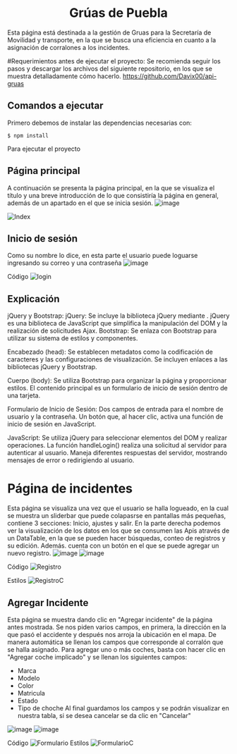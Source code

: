 <h1 align="center"> Grúas de Puebla </h1>

Esta página está destinada a la gestión de Gruas para la Secretaría de Movilidad y transporte, en la que se busca una eficiencia en cuanto a  la asignación de corralones a los incidentes.

#Requerimientos antes de ejecutar el proyecto:
Se recomienda seguir los pasos y descargar los archivos del siguiente repositorio, en los que se muestra detalladamente cómo hacerlo.
https://github.com/Davix00/api-gruas
## Comandos a ejecutar
Primero debemos de instalar las dependencias necesarias con:

    $ npm install
Para ejecutar el proyecto

    

## Página principal
A continuación se presenta la página principal, en la que se visualiza el título y una breve introducción de lo que consistiría la página en general, además de un apartado en el que se inicia sesión.
![image](https://github.com/Perla1802/GruassPueblaF/assets/59744172/50f96e86-cfd4-4c73-b3e9-961d02b7f805)

![Index](https://github.com/Perla1802/GruassPueblaF/assets/59744172/a0120bf0-ab9d-40d6-9507-0a9bc1f59674)

## Inicio de sesión
Como su nombre lo dice, en esta parte el usuario puede loguarse ingresando su correo y una contraseña
![image](https://github.com/Perla1802/GruassPueblaF/assets/59744172/a6332e2b-e368-4457-9be7-692e8763eea4)

Código
![login](https://github.com/Perla1802/GruassPueblaF/assets/59744172/13a99e96-eb20-4a0a-9087-ec216363af00)

## Explicación
jQuery y Bootstrap:
jQuery: Se incluye la biblioteca jQuery mediante <script src="https://code.jquery.com/jquery-3.6.4.min.js"></script>. 
jQuery es una biblioteca de JavaScript que simplifica la manipulación del DOM y la realización de solicitudes Ajax.
Bootstrap: Se enlaza con Bootstrap para utilizar su sistema de estilos y componentes.

Encabezado (head): Se establecen metadatos como la codificación de caracteres y las configuraciones de visualización. Se incluyen enlaces a las bibliotecas jQuery y Bootstrap.

Cuerpo (body):
Se utiliza Bootstrap para organizar la página y proporcionar estilos.
El contenido principal es un formulario de inicio de sesión dentro de una tarjeta.

Formulario de Inicio de Sesión:
Dos campos de entrada para el nombre de usuario y la contraseña.
Un botón que, al hacer clic, activa una función de inicio de sesión en JavaScript.

JavaScript:
Se utiliza jQuery para seleccionar elementos del DOM y realizar operaciones.
La función handleLogin() realiza una solicitud al servidor para autenticar al usuario.
Maneja diferentes respuestas del servidor, mostrando mensajes de error o redirigiendo al usuario.

# Página de incidentes
Esta página se visualiza una vez que el usuario se halla logueado, en la cual se muestra un sliderbar que puede colapasrse en pantallas más pequeñas, contiene 3 secciones: Inicio, ajustes y salir.
En la parte derecha podemos ver la visualización de los datos en los que se consumen las Apis através de un DataTable, en la que se pueden hacer búsquedas, conteo de registros y su edición.
Además. cuenta con un botón en el que se puede agregar un nuevo registro.
![image](https://github.com/Perla1802/GruassPueblaF/assets/59744172/7c202e48-39db-48a1-ab2b-bb84cd92dd4f)
![image](https://github.com/Perla1802/GruassPueblaF/assets/59744172/70bee1bf-6d35-4ca9-8aa2-b9d6fccd955e)

Código
![Registro](https://github.com/Perla1802/GruassPueblaF/assets/59744172/f64b9ee9-ab7e-4fb2-8b20-fb87db27a333)

Estilos
![RegistroC](https://github.com/Perla1802/GruassPueblaF/assets/59744172/138956cc-7bdc-4255-bd49-84c2cecb4b12)

## Agregar Incidente
Esta página se muestra dando clic en "Agregar incidente" de la página antes mostrada.
Se nos piden varios campos, en primera, la dirección en la que pasó el accidente y después nos arroja la ubicación en el mapa.
De manera automática se llenan los campos que corresponde al corralón que se halla asignado.
Para agregar uno o más coches, basta con hacer clic en "Agregar coche implicado" y se llenan los siguientes campos:
- Marca
- Modelo
- Color
- Matricula
- Estado
- Tipo de choche
Al final guardamos los campos y se podrán visualizar en nuestra tabla, si se desea cancelar se da clic en "Cancelar"

![image](https://github.com/Perla1802/GruassPueblaF/assets/59744172/bd7aa5b1-339a-48c9-8d81-d1e012845e8f)
![image](https://github.com/Perla1802/GruassPueblaF/assets/59744172/18948c81-14ac-4c2d-9d23-925a9a7efdad)

Código
![Formulario](https://github.com/Perla1802/GruassPueblaF/assets/59744172/16adea9d-1060-4093-b6a0-1fe382c7a465)
Estilos
![FormularioC](https://github.com/Perla1802/GruassPueblaF/assets/59744172/cae7691a-f102-4dba-93dc-76634caa4de2)





